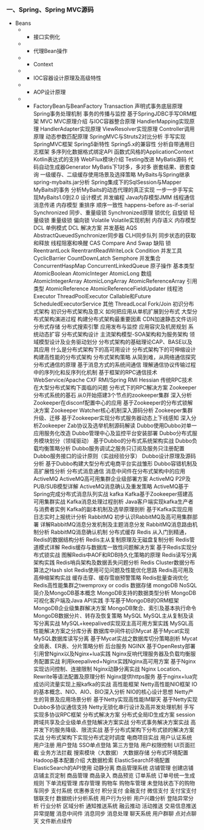### 一、Spring、Spring MVC源码
  - Beans
    - - 接口实例化
    - - 代理Bean操作
    - - Context
    - - IOC容器设计原理及高级特性
    - - AOP设计原理
    - - FactoryBean与BeanFactory
  Transaction
    声明式事务底层原理
    Spring事务处理机制
    事务的传播与监控
    基于SpringJDBC手写ORM框架
  MVC
    MVC原理介绍
    与IOC容器整合原理
    HandlerMapping实现原理
    HandlerAdapter实现原理
    ViewResolver实现原理
    Controller调用原理
    动态参数匹配原理
    SpringMVC与Struts2对比分析
    手写实现SpringMVC框架
  Spring5新特性
    Spring5.x的兼容性
    分析自带通用日志框架
    多序列化数据格式绑定API
    函数式风格的ApplicationContext
    Kotlin表达式的支持
    WebFlux模块介绍
    Testing改进
MyBatis源码
  代码自动生成器Generator
  MyBatis下1对多，多对多 嵌套结果、嵌套查询
  一级缓存、二级缓存使用场景及选择策略
  MyBaits与Spring继承spring-mybaits.jar分析
  Spring集成下的SqlSession与Mapper
  MyBaits的事务
  分析MyBaits的动态代理的真正实现
  一步一步手写实现MyBaits1.0到2.0
设计模式
并发编程
  Java内存模型JMM
    线程通信
    消息传递
  内存模型
    重排序
    顺序一致性
    happens-before
    as-if-serial
  Synchronized
    同步、重量级锁
    Synchronized原理
    锁优化
      自旋锁
      轻量级锁
      重量级锁
      偏向锁
  Volatile
    Volatile实现机制
    内存语义
    内存模型
  DCL
    单例模式
    DCL
    解决方案
  并发基础
    AQS
      AbstractQueuedSynchronizer同步器
      CLH同步队列
      同步状态的获取和释放
      线程阻塞和唤醒
    CAS
      Compare And Swap
      缺陷
  锁
    ReentrantLock
    ReentrantReadWriteLock
    Condition
  并发工具
    CyclicBarrier
    CountDownLatch
    Semphore
  并发集合
    ConcurrentHaspMap
    ConcurrentLinkedQueue
  原子操作
    基本类型
      AtomicBoolean
      AtomicInteger
      AtomicLong
    数组
      AtomicIntegerArray
      AtomicLongArray
      AtomicReferenceArray
    引用类型
      AtomicReference
      AtomicReferenceFieldUpdater
  线程池
    Executor
    ThreadPoolExecutor
    Callable和Future
    ScheduledExecutorService
  其他
    ThreadLocal
    Fork/Join
初识分布式架构
  初识分布式架构及意义
  如何把应用从单机扩展到分布式
  大型分布式架构演进过程
  构建分布式架构最重要因素
    CDN加速静态文件访问
    分布式存储
    分布式搜索引擎
    应用发布与监控
    应用容灾及机房规划
    系统动态扩容
  分布式架构设计
    主流架构模型-SOA架构和为服务架构
    领域模型设计及业务驱动划分
    分布式架构的基础理论CAP、BASE以及其应用
    什么是分布式架构下的高可用设计
    分布式架构下的可伸缩设计
    构建高性能的分布式架构
分布式架构策略
  从简到难，从网络通信探究分布式通信的原理
  基于消息方式的系统间通信
  理解通信协议传输过程中的序列化和反序列化机制
  基于框架的RPC通信技术
    WebService/Apache CXF
    RMI/Spring RMI
    Hessian
  传统RPC技术在大型分布式架构下面临的问题
  分布式下的RPC解决方案
  Zookeeper分布式系统的基石
    从0开始搭建3个节点的zookeeper集群
    深入分析Zookeeper在disconf配置中心的应用
    基于Zookeeper的分布式锁解决方案
    Zookeeper Watcher核心机制深入源码分析
    Zookeeper集群升级、迁移
    基于Zookeeper实现分布式服务器动态上下线感知
    深入分析Zookeeper Zab协议及选举机制源码解读
  Dubbo使用Dubbo对单一应用服务化改造
    Dubbo管理中心及监控平台安装部署
    Dubbo分布式服务模块划分（领域驱动）
    基于Dubbo的分布式系统架构实战
    Dubbo负载均衡策略分析
    Dubbo服务调试之服务只订阅及服务只注册配置
    Dubbo服务接口的设计原则（实战经验分享）
    Dubbo设计原理及源码分析
    基于Dubbo构建大型分布式电商平台实战雏形
    Dubbo容错机制及高扩展性分析
分布式消息通信
  消息中间件在分布式架构中的应用
  ActiveMQ
    ActiveMQ高可用集群企业级部署方案
    ActiveMQ P2P及PUB/SUB模型详解
    ActiveMQ消息确认及重发策略
    ActiveMQ基于Spring完成分布式消息队列实战
  kafka
    Kafka基于Zookeeper搭建高可用集群实战
    Kafka消息处理过程剖析
    Java客户端实现kafka生产者与消费者实例
    Kafka的副本机制及选举原理剖析
    基于Kafka实现应用日志实时上报统计分析
  RabbitMQ
    初步认识RabbitMQ及高可用集群部署
    详解RabbitMQ消息分发机制及主题消息分发
    RabbitMQ消息路由机制分析
    RabbitMQ消息确认机制
分布式缓存
  Redis
    从入门到精通，Redis的数据结构分析
    Redis主从复制原理及无磁盘复制分析
    Redis管道模式详解
    Redis缓存与数据库一致性问题解决方案
    基于Redis实现分布式锁实战
    图解Redis中AOF和RDB持久化策略的原理
    Redis读写分离架构实践
    Redis哨兵架构及数据丢失问题分析
    Redis Cluster数据分布算法之Hash slot
    Redis使用可见问题及性能优化思路
    Redis高可用及高伸缩架构实战
    缓存击穿、缓存雪崩预警策略
    Redis批量查询优化
    Redis高性能集群之twemproxy or codis
数据存储
  mongoDB
    NoSQL简介及MongoDB基本概念
    MongoDB支持的数据类型分析
    MongoDB可视化客户端及Java API实践
    手写基于MongoDB的ORM框架
    MongoDB企业级集群解决方案
    MongoDB聚合、索引及基本执行命令
    MongoDB数据分片、转存及恢复策略
  MySQL
    MySQL主从复制及读写分离实战
    MySQL+keepalived实现双主高可用方案实践
    MySQL高性能解决方案之分库分表
    数据库中间件初识Mycat
    基于Mycat实现MySQL数据库读写分离
    基于Mycat实战之数据库切分策略剖析
    Mycat全局表、ER表、分片策略分析
后台服务
  NGINX
    基于OpenResty部署引用曾Nginx以及Nginx+lua实践
    Nginx反响代理服务器及负载均衡服务配置实战
    利用keepalived+Nginx实践Nginx高可用方案
    基于Nginx实现访问控制、连接限制
    Nginx动静分离实战
    Nginx Location、Rewrite等语法配置及原理分析
    Nginx提供https服务
    基于nginx+lua完成访问流量实现上报kafka的实战
高性能框架
  Netty高性能NIO框架
    IO的基本概念、NIO、AIO、BIO深入分析
    NIO的核心设计思想
    Netty产生的背景及应用场景分析
    基于Netty实现高性能IM聊天
    基于Netty实现Dubbo多协议通信支持
    Netty无锁化串行设计及高并发处理机制
    手写实现多协议RPC框架
分布式解决方案
  分布式全局ID生成方案
  session跨域共享及企业级单点登陆解决方案实战
  分布式事务解决方案实战
  高并发下的服务降级、限流实战
  基于分布式架构下分布式锁的解决方案实战
  分布式架构下实现分布式定时调度
电商项目实战
  用户认证系统
    用户注册
    用户登陆
      SSO单点登陆
      第三方登陆
    用户权限控制
      UI页面拦截
      业务方法拦截
  搜索模块（大数据）
    大数据存储
      分布式环境配置
      Hadoop基本配置介绍
    大数据检索
      ElasticSearch环境配置
      ElasticSearch的API使用
    动静分离
  商品管理系统
    店铺管理
      创建店铺
      店铺主页定制
    商品管理
      商品录入
      商品预览
  订单系统
    订单号统一生成规则
    下单流程管理
    库存管理
    购物车
      购物车管理
      未登陆状态下的购物车同步
  支付系统
    优惠券支付
    积分支付
    金融支付
      微信支付
      支付宝支付
      银联支付
  数据统计分析系统
    用户行为分析
      用户兴趣分析
      登陆异常分析
    行业分析
    区域分析
  通知推送系统
    融云推动
      活动推送
      交易信息推送
      异常提醒
    消息中间件
      消息同步
      消息处理
  聊天系统
    用户群聊
    点对点聊天
    文件断点续传

